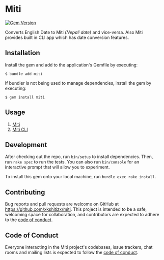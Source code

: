 # Miti 
[![Gem Version](https://badge.fury.io/rb/miti.svg)](https://badge.fury.io/rb/miti)

Converts English Date to Miti *(Nepali date)* and vice-versa. Also Miti provides built in CLI app which has date conversion features.

## Installation

Install the gem and add to the application's Gemfile by executing:

    $ bundle add miti

If bundler is not being used to manage dependencies, install the gem by executing:

    $ gem install miti
## Usage
  1. [Miti](docs/miti.md)
  2. [Miti CLI](docs/cli.md)


## Development

After checking out the repo, run `bin/setup` to install dependencies. Then, run `rake spec` to run the tests. You can also run `bin/console` for an interactive prompt that will allow you to experiment.

To install this gem onto your local machine, run `bundle exec rake install`.

## Contributing

Bug reports and pull requests are welcome on GitHub at https://github.com/xkshitizx/miti. This project is intended to be a safe, welcoming space for collaboration, and contributors are expected to adhere to the [code of conduct](https://github.com/xkshitizx/miti/blob/main/CODE_OF_CONDUCT.md).

## Code of Conduct

Everyone interacting in the Miti project's codebases, issue trackers, chat rooms and mailing lists is expected to follow the [code of conduct](https://github.com/xkshitizx/miti/blob/main/CODE_OF_CONDUCT.md).
